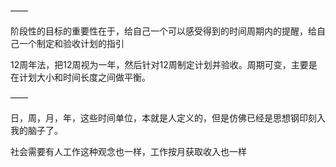 ——

阶段性的目标的重要性在于，给自己一个可以感受得到的时间周期内的提醒，给自己一个制定和验收计划的指引

12周年法，把12周视为一年，然后针对12周制定计划并验收。周期可变，主要是在计划大小和时间长度之间做平衡。

——

日，周，月，年，这些时间单位，本就是人定义的，但是仿佛已经是思想钢印刻入我的脑子了。

社会需要有人工作这种观念也一样，工作按月获取收入也一样